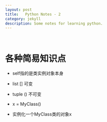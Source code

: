 ```yaml
---
layout: post
title:   Python Notes - 2
category: jekyll
description: Some notes for learning python.
---
```


<br />

# 各种简易知识点

- self指的是类实例对象本身

- list	[]	可变	
- tuple	()	不可变

- x = MyClass()	
- 实例化一个MyClass类的对象x

  









